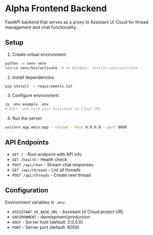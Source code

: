 # Alpha Frontend Backend

FastAPI backend that serves as a proxy to Assistant UI Cloud for thread management and chat functionality.

## Setup

1. Create virtual environment:

```bash
python -m venv venv
source venv/bin/activate  # On Windows: venv\Scripts\activate
```

2. Install dependencies:

```bash
pip install -r requirements.txt
```

3. Configure environment:

```bash
cp .env.example .env
# Edit .env with your Assistant UI Cloud URL
```

4. Run the server:

```bash
uvicorn app.main:app --reload --host 0.0.0.0 --port 8000
```

## API Endpoints

- `GET /` - Root endpoint with API info
- `GET /health` - Health check
- `POST /api/chat` - Stream chat responses
- `GET /api/threads` - List all threads
- `POST /api/threads` - Create new thread

## Configuration

Environment variables in `.env`:

- `ASSISTANT_UI_BASE_URL` - Assistant UI Cloud project URL
- `ENVIRONMENT` - development/production
- `HOST` - Server host (default: 0.0.0.0)
- `PORT` - Server port (default: 8000)
